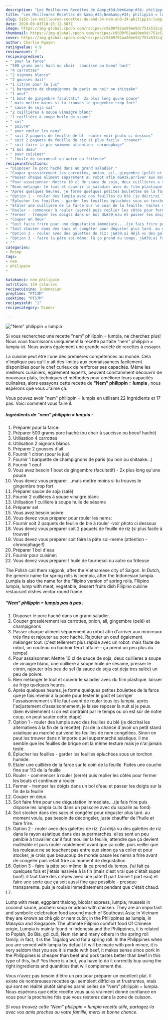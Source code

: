 ```yaml
---
description: "Les Meilleures Recettes de &amp;#34;Nem&amp;#34; philippin = lumpia"
title: "Les Meilleures Recettes de &amp;#34;Nem&amp;#34; philippin = lumpia"
slug: 5162-les-meilleures-recettes-de-and-34-nem-and-34-philippin-lumpia
date: 2020-09-03T18:15:12.587Z
image: https://img-global.cpcdn.com/recipes/c9809f02aa80ee9d/751x532cq70/nem-philippin-lumpia-photo-principale-de-la-recette.jpg
thumbnail: https://img-global.cpcdn.com/recipes/c9809f02aa80ee9d/751x532cq70/nem-philippin-lumpia-photo-principale-de-la-recette.jpg
cover: https://img-global.cpcdn.com/recipes/c9809f02aa80ee9d/751x532cq70/nem-philippin-lumpia-photo-principale-de-la-recette.jpg
author: Charlie Nguyen
ratingvalue: 4.9
reviewcount: 7
recipeingredient:
- " pour la farce"
- "500 grams porc hach ou chair  saucisse ou boeuf hach"
- "4 carrottes"
- "2 oignons blancs"
- "2 gousses dail"
- "1 citron pour le jus"
- "1 barquette de champignons de paris ou noir ou shitaake"
- "1 oeuf"
- "1 bout de gingembre facultatif  2x plus long quune pouce"
- " mais mettre moins si tu trouves le gingembre trop fort"
- " sauce de soja sal"
- "2 cuillières à soupe vinaigre blanc"
- "1 cuillière à soupe huile de ssame"
- " sel"
- " poivre"
- " pour rouler les nems"
- " soit 2 paquets de feuille de bl  rouler voir photo ci dessous"
- " soit 2 paquets de feuille de riz si plus facile  trouver"
- " soit faire la pte soimeme attention  chronophage"
- "1 bol deau"
- " pour cuisiner"
- " lhuile de tournesol ou autre ou friteuse"
recipeinstructions:
- "Disposer le porc haché dans un grand saladier."
- "Couper grossièrement les carrottes, onion, ail, gingembre (pelé) et champignons"
- "Passer chaque aliment séparément au robot afin d&#39;arriver aux morceaux très fins et rajouter au porc haché. Rajouter un oeuf également. mélanger tout. (c&#39;est tellement plus rapide avec un robot. mais faute de robot, un couteau ou hachoir fera l&#39;affaire - ça prend un peu plus du temps)"
- "Pour assaisonner: Mettre 10 cl de sauce de soja, deux cuillieres a soupe de vinaigre blanc, une cuilliere a soupe huile de sésame, presser le citron, rajouter très peu de sel (la sauce de soja est deja tres salée) un peu de poivre."
- "Bien mélanger le tout et couvrir le saladier avec du film plastique. laisser au frigo quelques heures."
- "Après quelques heures, je forme quelques petites boulettes de la farce que je fais revenir à la poele pour tester le goût et corriger l&#39;assaisonnement s&#39;il le faut avant de rouler tous les lumpia. après l&#39;adjustement d&#39;assaisonnement, je laisse reposer la nuit si je peux. (bien évidemment si on est contraint par le temps ou on est sûr de notre coup, on peut sauter cette étape)"
- "Option 1 - rouler des lumpia avec des feuilles du blé (je décrirai les alternatives à la fin de la recette): j&#39;ai de la chance d&#39;avoir un petit stand asiatique au marché qui vend les feuilles de nem congélées. Sinon on peut les trouver dans n&#39;importe quel supermarché asiatique. il me semble que les feuilles de brique ont la même texture mais je n&#39;ai jamais testé."
- "Éplucher les feuilles - garder les feuilles épluchées sous un torchon humide."
- "Etaler une cuillière de la farce sur le coin de la feuille. Faites une couche fine sur 1/3 de la feuille"
- "Rouler - commencer à rouler (serré) puis replier les côtés pour fermer les bouts et continuer à rouler"
- "Fermer - tremper les doigts dans un bol d&#39;eau et passer les doigts sur la fin de la feuille"
- "Couper en deux"
- "Soit faire frire pour une dégustation immediate....(je fais frire puis dispose les lumpia cuits dans un passoire avec du sopalin au fond)"
- "Soit stocker dans des sacs et congéler pour déguster plus tard. au moment voulu, pas besoin de décongeler, juste chauffer de l&#39;huile et faire frire."
- "Option 2 - rouler avec des galettes de riz: j&#39;ai déjà vu des galettes de riz dans le rayon asiatique dans des supermarchés. elles sont un peu pénible à travailler car il faut mouiller la feuille, attendre que ça devient malléable et puis rouler rapidement avant que ça colle. puis veiller que les rouleaux ne se touchent pas entre eux sinon ça va coller et pour stocker, je crois que beaucoup de monde passe les nems a frire avant de congeler puis refait frire au moment de degustation."
- "Option 3 - faire la pâte soi-même: là ça prend du temps. j&#39;ai fait ça quelques fois et j&#39;étais lessivée à la fin (mais c&#39;est vrai que c&#39;était super bon!). il faut faire des crêpes avec une pâte (1 part farine 1 part eau) et faire une sorte que ça soit aussi fine que possible - presque transparente. puis je roulais immediatement pendant que c&#39;était chaud."
- ""
categories:
- Resep
tags:
- nem
- philippin
- 

katakunci: nem philippin  
nutrition: 159 calories
recipecuisine: Indonesian
preptime: "PT13M"
cooktime: "PT57M"
recipeyield: "1"
recipecategory: Dinner

---
```



![&#34;Nem&#34; philippin = lumpia](https://img-global.cpcdn.com/recipes/c9809f02aa80ee9d/751x532cq70/nem-philippin-lumpia-photo-principale-de-la-recette.jpg)

Si vous recherchez une recette &#34;nem&#34; philippin = lumpia, ne cherchez plus! Nous vous fournissons uniquement la recette parfaite &#34;nem&#34; philippin = lumpia ici. Nous avons également une grande variété de recettes à essayer.

La cuisine peut être l'une des premières compétences au monde. Cela n'implique pas qu'il y ait des limites aux connaissances facilement disponibles pour le chef curieux de renforcer ses capacités. Même les meilleurs cuisiniers, également experts, peuvent constamment découvrir de nouveaux plats, techniques et méthodes pour améliorer leurs capacités culinaires, alors essayons cette recette de <strong> &#34;Nem&#34; philippin = lumpia </strong>, nous espérons que vous J'aime ça.

<!--inarticleads1-->

Vous pouvez avoir &#34;nem&#34; philippin = lumpia en utilisant 22 Ingrédients et 17 pas. Voici comment vous faire il.

##### Ingrédients de &#34;nem&#34; philippin = lumpia :

1. Préparer  pour la farce:
1. Préparer 500 grams porc haché (ou chair à saucisse ou boeuf haché)
1. Utilisation 4 carrottes
1. Utilisation 2 oignons blancs
1. Préparer 2 gousses d&#39;ail
1. Fournir 1 citron (pour le jus)
1. Fournir 1 barquette de champignons de paris (ou noir ou shitaake...)
1. Fournir 1 oeuf
1. Vous avez besoin 1 bout de gingembre (facultatif) - 2x plus long qu&#39;une pouce
1. Vous devez vous préparer  ...mais mettre moins si tu trouves le gingembre trop fort
1. Préparer  sauce de soja (salé)
1. Fournir 2 cuillières à soupe vinaigre blanc
1. Utilisation 1 cuillière à soupe huile de sésame
1. Préparer  sel
1. Vous avez besoin  poivre
1. Vous devez vous préparer  pour rouler les nems:
1. Fournir  soit 2 paquets de feuille de blé à rouler -voir photo ci dessous
1. Vous devez vous préparer  soit 2 paquets de feuille de riz (si plus facile à trouver)
1. Vous devez vous préparer  soit faire la pâte soi-meme (attention - chronophage!!)
1. Préparer 1 bol d&#39;eau
1. Fournir  pour cuisiner:
1. Vous devez vous préparer  l&#39;huile de tournesol ou autre ou friteuse


The Polish call them sajgonk, after the Vietnamese city of Saigon. In Dutch, the generic name for spring rolls is loempia, after the Indonesian lumpia. Lumpia is also the name for the Filipino version of spring rolls. Filipino lumpia, lump with meat, vegetable, dessert fruits dish Filipino cuisine restaurant dishes vector round frame. 

<!--inarticleads2-->

##### &#34;Nem&#34; philippin = lumpia pas à pas :

1. Disposer le porc haché dans un grand saladier.
1. Couper grossièrement les carrottes, onion, ail, gingembre (pelé) et champignons
1. Passer chaque aliment séparément au robot afin d&#39;arriver aux morceaux très fins et rajouter au porc haché. Rajouter un oeuf également. mélanger tout. (c&#39;est tellement plus rapide avec un robot. mais faute de robot, un couteau ou hachoir fera l&#39;affaire - ça prend un peu plus du temps)
1. Pour assaisonner: Mettre 10 cl de sauce de soja, deux cuillieres a soupe de vinaigre blanc, une cuilliere a soupe huile de sésame, presser le citron, rajouter très peu de sel (la sauce de soja est deja tres salée) un peu de poivre.
1. Bien mélanger le tout et couvrir le saladier avec du film plastique. laisser au frigo quelques heures.
1. Après quelques heures, je forme quelques petites boulettes de la farce que je fais revenir à la poele pour tester le goût et corriger l&#39;assaisonnement s&#39;il le faut avant de rouler tous les lumpia. après l&#39;adjustement d&#39;assaisonnement, je laisse reposer la nuit si je peux. (bien évidemment si on est contraint par le temps ou on est sûr de notre coup, on peut sauter cette étape)
1. Option 1 - rouler des lumpia avec des feuilles du blé (je décrirai les alternatives à la fin de la recette): j&#39;ai de la chance d&#39;avoir un petit stand asiatique au marché qui vend les feuilles de nem congélées. Sinon on peut les trouver dans n&#39;importe quel supermarché asiatique. il me semble que les feuilles de brique ont la même texture mais je n&#39;ai jamais testé.
1. Éplucher les feuilles - garder les feuilles épluchées sous un torchon humide.
1. Etaler une cuillière de la farce sur le coin de la feuille. Faites une couche fine sur 1/3 de la feuille
1. Rouler - commencer à rouler (serré) puis replier les côtés pour fermer les bouts et continuer à rouler
1. Fermer - tremper les doigts dans un bol d&#39;eau et passer les doigts sur la fin de la feuille
1. Couper en deux
1. Soit faire frire pour une dégustation immediate....(je fais frire puis dispose les lumpia cuits dans un passoire avec du sopalin au fond)
1. Soit stocker dans des sacs et congéler pour déguster plus tard. au moment voulu, pas besoin de décongeler, juste chauffer de l&#39;huile et faire frire.
1. Option 2 - rouler avec des galettes de riz: j&#39;ai déjà vu des galettes de riz dans le rayon asiatique dans des supermarchés. elles sont un peu pénible à travailler car il faut mouiller la feuille, attendre que ça devient malléable et puis rouler rapidement avant que ça colle. puis veiller que les rouleaux ne se touchent pas entre eux sinon ça va coller et pour stocker, je crois que beaucoup de monde passe les nems a frire avant de congeler puis refait frire au moment de degustation.
1. Option 3 - faire la pâte soi-même: là ça prend du temps. j&#39;ai fait ça quelques fois et j&#39;étais lessivée à la fin (mais c&#39;est vrai que c&#39;était super bon!). il faut faire des crêpes avec une pâte (1 part farine 1 part eau) et faire une sorte que ça soit aussi fine que possible - presque transparente. puis je roulais immediatement pendant que c&#39;était chaud.
1. 


Lump with meat, eggplant thalong, bicolar express, lumpia, mussels in coconut sauce, pochero soup or adobo with chicken. They are an important and symbolic celebration food around much of Southeast Asia; in Vietnam they are known as chả giò or nem cuốn; in the Philippines as lumpia, in Malaysia and Singapore. The ultimate Filipino comfort food Of Chinese origin, Lumpia is mainly found in Indonesia and the Philippines, it is related to Popiah, Bo Bia, gỏi cuố, Nem rán and many others in the spring roll family. in fact, it is the Tagalog word for a spring roll. In the Philippines when you are served with lumpia by default it will be made with pork mince, it is very seldom that you see it is made with beef, it makes sense since pork in the Philippines is cheaper than beef and pork tastes better than beef in this type of this, but! Yes there is a but, you have to do it correctly buy using the right ingredients and quantities that will complement the. 

<!--inarticleads1-->

<p>
Vous n'avez pas besoin d'être un pro pour préparer un excellent plat. Il existe de nombreuses recettes qui semblent difficiles et frustrantes, mais qui sont en réalité plutôt simples parmi celles de &#34;Nem&#34; philippin = lumpia. Nous espérons que cette recette vous aura vraiment donné confiance en vous pour la prochaine fois que vous resterez dans la zone de cuisson.
</p>

<p>
<i>Si vous trouvez cette &#34;Nem&#34; philippin = lumpia recette utile, partagez-la avec vos amis proches ou votre famille, merci et bonne chance.</i>
</p>
